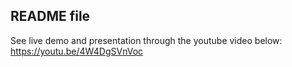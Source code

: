 ## README file

See live demo and presentation through the youtube video below:
https://youtu.be/4W4DgSVnVoc
